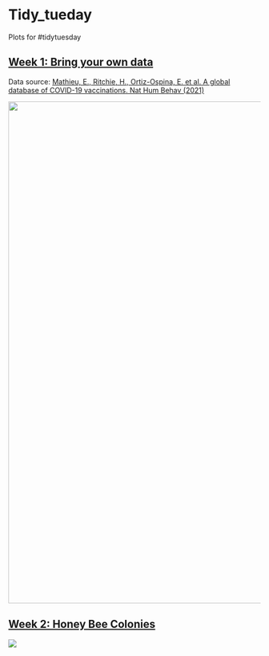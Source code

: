 # Tidy_tueday
Plots for #tidytuesday

## [Week 1: Bring your own data](https://twitter.com/davidr9708/status/1482113770172342275/photo/1)
Data source: [Mathieu, E., Ritchie, H., Ortiz-Ospina, E. et al. A global database of COVID-19 vaccinations. Nat Hum Behav (2021)](https://ourworldindata.org/covid-vaccinations)

<image src = "2022/Week_1/Covid_vaccination.png" width = 1000 heigth = 500>
  
## [Week 2: Honey Bee Colonies](https://twitter.com/davidr9708/status/1481513685839495173)
<image src = "2022/Week_2/summer_winter_colony_losses.png">
